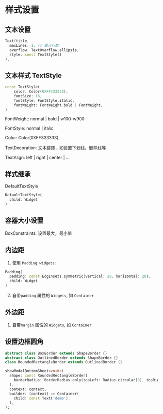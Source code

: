 # 样式设置


## 文本设置
```dart
Text(title,
  maxLines: 1, // 最大行数
  overflow: TextOverflow.ellipsis,
  style: const TextStyle()
),
```

## 文本样式 TextStyle
```dart
const TextStyle(
    color: Color(0XFF333333),
    fontSize: 16,
    fontStyle: FontStyle.italic,
    fontWeight: FontWeight.bold | FontWeight,
)
```
FontWeight: normal | bold | w100-w900

FontStyle: normal | italic

Color: Color(0XFF333333),

TextDecoration: 文本装饰，如设置下划线，删除线等

TextAlign: left | right | center | ...


## 样式继承
DefaultTextStyle
```dart
DefaultTextStyle(
  child: Widget
)
```


## 容器大小设置
BoxConstraints: 设置最大，最小值


## 内边距
1. 使用 `Padding widgets`:
```dart
Padding(
  padding: const EdgInsets.symmetric(vertical: 20, horizontal: 20),
  child: Widget
)
```
2. 自带`padding` 属性的 `Widgets`, 如 `Container`


## 外边距
1. 自带`margin` 属性的 `Widgets`, 如 `Container`



## 设置边框圆角
```dart
abstract class BoxBorder extends ShapeBorder {}
abstract class OutlinedBorder extends ShapeBorder {}
class RoundedRectangleBorder extends OutlinedBorder {}

showModalBottomSheet<void>(
  shape: const RoundedRectangleBorder(
    borderRadius: BorderRadius.only(topLeft: Radius.circular(8), topRight: Radius.circular(8)),
  ),
  context: context,
  builder: (context) => Container(
    child: const Text('demo'),
  ),
);
```